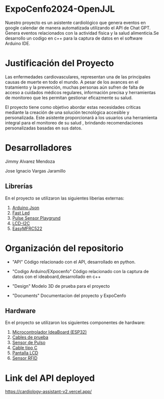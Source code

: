 

# ExpoCenfo2024-OpenJJL
  Nuestro proyecto es un asistente cardiológico que genera eventos en google calendar de manera automatizada utilizando el API de Chat GPT. Genera eventos relacionados con la actividad física y la salud alimenticia.Se desarrollo un codigo en c++ para la captura de datos en el software Arduino IDE.

# Justificación del Proyecto 
Las enfermedades cardiovasculares, representan una de las principales causas de muerte en todo el mundo. A pesar de los avances en el tratamiento y la prevención, muchas personas aún sufren de falta de acceso a cuidados médicos regulares, información precisa y herramientas de monitoreo que les permitan gestionar eficazmente su salud.

El proyecto  tiene como objetivo abordar estas necesidades críticas mediante la creación de una solución tecnológica accesible y personalizada. Este asistente proporcionará a los usuarios una herramienta integral para el monitoreo de su salud , brindando recomendaciones personalizadas basadas en sus datos.

# Desarrolladores 
Jimmy Alvarez Mendoza

Jose Ignacio Vargas Jaramillo
## Librerías 
En el proyecto se utilizaron las siguientes liberias externas:

  1. [Arduino Json](https://arduinojson.org/?utm_source=meta&utm_medium=library.properties)
  2. [Fast Led](https://github.com/FastLED/FastLED)
  3. [Pulse Sensor Playgrund](https://github.com/WorldFamousElectronics/PulseSensorPlayground)
  4. [LCD-I2C](https://github.com/hasenradball/LCD-I2C)
  5. [EasyMFRC522](https://github.com/pablo-sampaio/easy_mfrc522)
# Organización del repositorio
- "API" Código relacionado con el API, desarrollado en python.
* "Codigo Arduino/EXpocenfo" Código relacionado con la captura de datos con el ideaboard,desarrollado en c++
+ "Design" Modelo 3D de prueba para el proyecto
- "Documents" Documentacíon del proyecto y ExpoCenfo

## Hardware 
En el proyecto se utilizaron los siguientes componentes de hardware:

  1. [Microcontrolador IdeaBoard (ESP32)](https://www.crcibernetica.com/crcibernetica-ideaboard/)
  2. [Cables de prueba](https://www.crcibernetica.com/female-to-female-jumper-wire-40-pcs-in-one-bunch/)
  3. [Sensor de Pulso](https://www.crcibernetica.com/dht11-temperature-and-humidity-sensor-module/)
  4. [Cable tipo C](https://www.crcibernetica.com/usb-type-c-cable-1m/)
  5. [Pantalla LCD](https://www.crcibernetica.com/16x2-lcd-with-i2c-blue/)
  6. [Sensor RFID](https://www.crcibernetica.com/rc522-rfid-module/)

# Link del API deployed
https://cardiology-assistant-v2.vercel.app/
